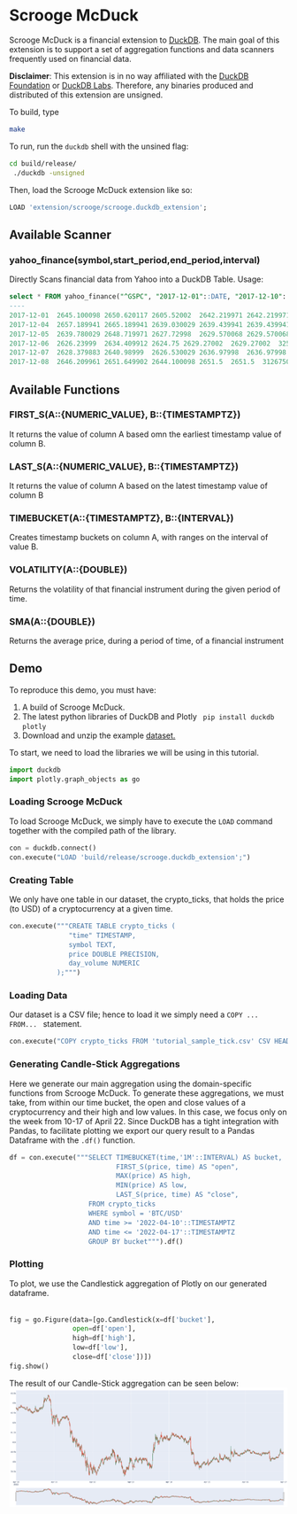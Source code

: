 # Scrooge McDuck
Scrooge McDuck is a financial extension to [DuckDB](https://www.duckdb.org).
The main goal of this extension is to support a set of aggregation functions and data scanners frequently used on financial data.

**Disclaimer**: This extension is in no way affiliated with the [DuckDB Foundation](https://duckdb.org/foundation/) or [DuckDB Labs](https://duckdblabs.com/). Therefore, any binaries produced and distributed of this extension are unsigned.


To build, type 
``` sh
make
```

To run, run the `duckdb` shell with the unsined flag:
``` sh
cd build/release/
 ./duckdb -unsigned
```

Then, load the Scrooge McDuck extension like so:
```SQL
LOAD 'extension/scrooge/scrooge.duckdb_extension';
```

## Available Scanner

### yahoo_finance(symbol,start_period,end_period,interval)
Directly Scans financial data from Yahoo into a DuckDB Table.
Usage:
```sql
select * FROM yahoo_finance("^GSPC", "2017-12-01"::DATE, "2017-12-10"::DATE, "1d")
----
2017-12-01	2645.100098	2650.620117	2605.52002	2642.219971	2642.219971	3950930000
2017-12-04	2657.189941	2665.189941	2639.030029	2639.439941	2639.439941	4025840000
2017-12-05	2639.780029	2648.719971	2627.72998	2629.570068	2629.570068	3547570000
2017-12-06	2626.23999	2634.409912	2624.75	2629.27002	2629.27002	3253080000
2017-12-07	2628.379883	2640.98999	2626.530029	2636.97998	2636.97998	3297060000
2017-12-08	2646.209961	2651.649902	2644.100098	2651.5	2651.5	3126750000
```

## Available Functions

### FIRST_S(A::{NUMERIC_VALUE}, B::{TIMESTAMPTZ})
It returns the value of column A based omn the earliest timestamp value of column B.

### LAST_S(A::{NUMERIC_VALUE}, B::{TIMESTAMPTZ})
It returns the value of column A based on the latest timestamp value of column B

### TIMEBUCKET(A::{TIMESTAMPTZ}, B::{INTERVAL})
Creates timestamp buckets on column A, with ranges on the interval of value B.

### VOLATILITY(A::{DOUBLE})
Returns the volatility of that financial instrument during the given period of time.

### SMA(A::{DOUBLE})
Returns the average price, during a period of time, of a financial instrument

## Demo
To reproduce this demo, you must have:
1. A build of Scrooge McDuck.
2. The latest python libraries of DuckDB and Plotly ``` pip install duckdb plotly```
3. Download and unzip the example [dataset.](https://github.com/pdet/Scrooge-McDuck/raw/main/crypto_sample.zip)

To start, we need to load the libraries we will be using in this tutorial.
```python
import duckdb
import plotly.graph_objects as go
```

### Loading Scrooge McDuck
To load Scrooge McDuck, we simply have to execute the ```LOAD``` command together with the compiled path of the library.
```python
con = duckdb.connect()
con.execute("LOAD 'build/release/scrooge.duckdb_extension';")
```
### Creating Table
We only have one table in our dataset, the crypto_ticks, that holds the price (to USD) of a cryptocurrency at a given time.
```python
con.execute("""CREATE TABLE crypto_ticks (
               "time" TIMESTAMP,
               symbol TEXT,
               price DOUBLE PRECISION,
               day_volume NUMERIC
            );""")
```

### Loading Data
Our dataset is a CSV file; hence to load it we simply need a ```COPY ... FROM... ``` statement.
```python
con.execute("COPY crypto_ticks FROM 'tutorial_sample_tick.csv' CSV HEADER;")
```

### Generating Candle-Stick Aggregations
Here we generate our main aggregation using the domain-specific functions from Scrooge McDuck. To generate these aggregations, we must take, from within our time bucket, the open and close values of a cryptocurrency and their high and low values. In this case, we focus only on the week from 10-17 of April 22.
Since DuckDB has a tight integration with Pandas, to facilitate plotting we export our query result to a Pandas Dataframe with the ```.df()``` function.
```python
df = con.execute("""SELECT TIMEBUCKET(time,'1M'::INTERVAL) AS bucket,
                           FIRST_S(price, time) AS "open",
                           MAX(price) AS high,
                           MIN(price) AS low,
                           LAST_S(price, time) AS "close",
                    FROM crypto_ticks
                    WHERE symbol = 'BTC/USD'
                    AND time >= '2022-04-10'::TIMESTAMPTZ
                    AND time <= '2022-04-17'::TIMESTAMPTZ
                    GROUP BY bucket""").df()
```
### Plotting
To plot, we use the Candlestick aggregation of Plotly on our generated dataframe.
```python

fig = go.Figure(data=[go.Candlestick(x=df['bucket'],
                open=df['open'],
                high=df['high'],
                low=df['low'],
                close=df['close'])])
fig.show()

```
The result of our Candle-Stick aggregation can be seen below:
<img src="images/scrooge-plot.png"
     alt="Scrooge-Candle-Stick"
     width=1000
     />
